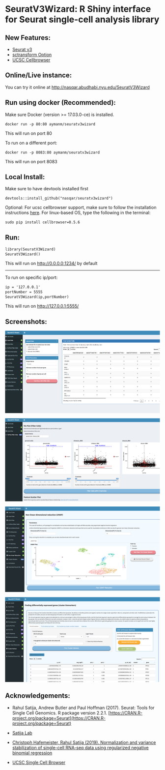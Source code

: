 # SeuratV3Wizard: R Shiny interface for Seurat single-cell analysis library

## New Features:
- [Seurat v3](https://github.com/satijalab/seurat)
- [sctransform Option](https://github.com/ChristophH/sctransform)
- [UCSC Cellbrowser](https://github.com/maximilianh/cellBrowser)

## Online/Live instance:
You can try it online at http://nasqar.abudhabi.nyu.edu/SeuratV3Wizard

## Run using docker (Recommended):
Make sure Docker (version >= 17.03.0-ce) is installed.
```
docker run -p 80:80 aymanm/seuratv3wizard
```
This will run on port 80

To run on a different port:
```
docker run -p 8083:80 aymanm/seuratv3wizard
```
This will run on port 8083

## Local Install:
Make sure to have devtools installed first
```
devtools::install_github("nasqar/seuratv3wizard")
```

Optional: For ucsc cellbrowser support, make sure to follow the installation instructions [here](https://cellbrowser.readthedocs.io). For linux-based OS, type the following in the terminal:
```
sudo pip install cellbrowser=0.5.6
```
## Run:

```
library(SeuratV3Wizard)
SeuratV3Wizard()
```
This will run on http://0.0.0.0:1234/ by default
***

To run on specific ip/port:

```
ip = '127.0.0.1'
portNumber = 5555
SeuratV3Wizard(ip,portNumber)
```
This will run on http://127.0.0.1:5555/

## Screenshots:
![alt text](screenshots/screenshot-input.png "Input Data")

![alt text](screenshots/screenshot-vln.png "Vln Plots")

![alt text](screenshots/screenshot-tsne.png "TSNE")

![alt text](screenshots/screenshot-markers.png "Cluster Biomarkers")

## Acknowledgements:

- Rahul Satija, Andrew Butler and Paul Hoffman (2017). Seurat: Tools for Single Cell Genomics. R package version 2.2.1\. [https://CRAN.R-project.org/package=Seurat](https://CRAN.R-project.org/package=Seurat)

- [Satija Lab](http://satijalab.org/seurat/)

- [Christoph Hafemeister, Rahul Satija (2019). Normalization and variance stabilization of single-cell RNA-seq data using regularized negative binomial regression](https://github.com/ChristophH/sctransform)

- [UCSC Single Cell Browser](https://github.com/maximilianh/cellBrowser)
